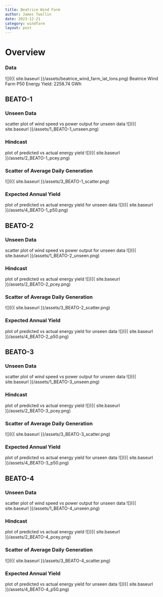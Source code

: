 ```yaml
---
title: Beatrice Wind Farm
author: James Twallin
date: 2023-12-21
category: windfarm
layout: post
---
```

# Overview

### Data

![]({{ site.baseurl }}/assets/beatrice_wind_farm_lat_lons.png)
Beatrice Wind Farm P50 Energy Yield: 2258.74 GWh

BEATO-1
-------------
### Unseen Data 
scatter plot of wind speed vs power output for unseen data
![]({{ site.baseurl }}/assets/1_BEATO-1_unseen.png)
### Hindcast 
plot of predicted vs actual energy yield
![]({{ site.baseurl }}/assets/2_BEATO-1_pcey.png)
### Scatter of Average Daily Generation 

![]({{ site.baseurl }}/assets/3_BEATO-1_scatter.png)
### Expected Annual Yield 
plot of predicted vs actual energy yield for unseen data
![]({{ site.baseurl }}/assets/4_BEATO-1_p50.png)

BEATO-2
-------------
### Unseen Data 
scatter plot of wind speed vs power output for unseen data
![]({{ site.baseurl }}/assets/1_BEATO-2_unseen.png)
### Hindcast 
plot of predicted vs actual energy yield
![]({{ site.baseurl }}/assets/2_BEATO-2_pcey.png)
### Scatter of Average Daily Generation 

![]({{ site.baseurl }}/assets/3_BEATO-2_scatter.png)
### Expected Annual Yield 
plot of predicted vs actual energy yield for unseen data
![]({{ site.baseurl }}/assets/4_BEATO-2_p50.png)

BEATO-3
-------------
### Unseen Data 
scatter plot of wind speed vs power output for unseen data
![]({{ site.baseurl }}/assets/1_BEATO-3_unseen.png)
### Hindcast 
plot of predicted vs actual energy yield
![]({{ site.baseurl }}/assets/2_BEATO-3_pcey.png)
### Scatter of Average Daily Generation 

![]({{ site.baseurl }}/assets/3_BEATO-3_scatter.png)
### Expected Annual Yield 
plot of predicted vs actual energy yield for unseen data
![]({{ site.baseurl }}/assets/4_BEATO-3_p50.png)

BEATO-4
-------------
### Unseen Data 
scatter plot of wind speed vs power output for unseen data
![]({{ site.baseurl }}/assets/1_BEATO-4_unseen.png)
### Hindcast 
plot of predicted vs actual energy yield
![]({{ site.baseurl }}/assets/2_BEATO-4_pcey.png)
### Scatter of Average Daily Generation 

![]({{ site.baseurl }}/assets/3_BEATO-4_scatter.png)
### Expected Annual Yield 
plot of predicted vs actual energy yield for unseen data
![]({{ site.baseurl }}/assets/4_BEATO-4_p50.png)

